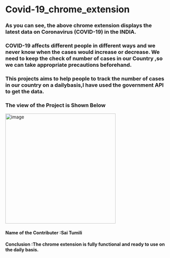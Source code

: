 # Covid-19_chrome_extension
### As you can see, the above chrome extension displays the latest data on Coronavirus (COVID-19) in the INDIA. 
### COVID-19 affects different people in different ways and we never know when the cases would increase or decrease. We need to keep the check of number of cases in our Country ,so we can take appropriate precautions beforehand.
### This projects aims to help people to track the number of cases in our country on a dailybasis,I have used the government API to get the data.

### The view of the Project is Shown Below
<img width="343" alt="image" src="https://user-images.githubusercontent.com/106407073/197333665-e888c0de-748d-4f38-890f-0d000e496017.png">

#### Name of the Contributer :Sai Tumili
#### Conclusion :The chrome extension is fully functional and ready to use on the daily basis.
